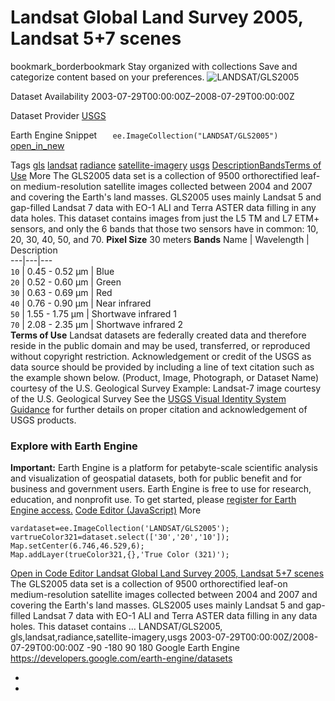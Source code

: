  
#  Landsat Global Land Survey 2005, Landsat 5+7 scenes 
bookmark_borderbookmark Stay organized with collections  Save and categorize content based on your preferences.
![LANDSAT/GLS2005](https://developers.google.com/earth-engine/datasets/images/LANDSAT/LANDSAT_GLS2005_sample.png) 

Dataset Availability
    2003-07-29T00:00:00Z–2008-07-29T00:00:00Z 

Dataset Provider
     [ USGS ](https://www.usgs.gov/landsat-missions/global-land-survey-gls) 

Earth Engine Snippet
     `    ee.ImageCollection("LANDSAT/GLS2005")   ` [ open_in_new ](https://code.earthengine.google.com/?scriptPath=Examples:Datasets/LANDSAT/LANDSAT_GLS2005) 

Tags
     [gls](https://developers.google.com/earth-engine/datasets/tags/gls) [landsat](https://developers.google.com/earth-engine/datasets/tags/landsat) [radiance](https://developers.google.com/earth-engine/datasets/tags/radiance) [satellite-imagery](https://developers.google.com/earth-engine/datasets/tags/satellite-imagery) [usgs](https://developers.google.com/earth-engine/datasets/tags/usgs)
[Description](https://developers.google.com/earth-engine/datasets/catalog/LANDSAT_GLS2005#description)[Bands](https://developers.google.com/earth-engine/datasets/catalog/LANDSAT_GLS2005#bands)[Terms of Use](https://developers.google.com/earth-engine/datasets/catalog/LANDSAT_GLS2005#terms-of-use) More
The GLS2005 data set is a collection of 9500 orthorectified leaf-on medium-resolution satellite images collected between 2004 and 2007 and covering the Earth's land masses. GLS2005 uses mainly Landsat 5 and gap-filled Landsat 7 data with EO-1 ALI and Terra ASTER data filling in any data holes.
This dataset contains images from just the L5 TM and L7 ETM+ sensors, and only the 6 bands that those two sensors have in common: 10, 20, 30, 40, 50, and 70.
**Pixel Size** 30 meters 
**Bands**
Name | Wavelength | Description  
---|---|---  
`10` | 0.45 - 0.52 μm | Blue  
`20` | 0.52 - 0.60 μm | Green  
`30` | 0.63 - 0.69 μm | Red  
`40` | 0.76 - 0.90 μm | Near infrared  
`50` | 1.55 - 1.75 μm | Shortwave infrared 1  
`70` | 2.08 - 2.35 μm | Shortwave infrared 2  
**Terms of Use**
Landsat datasets are federally created data and therefore reside in the public domain and may be used, transferred, or reproduced without copyright restriction.
Acknowledgement or credit of the USGS as data source should be provided by including a line of text citation such as the example shown below.
(Product, Image, Photograph, or Dataset Name) courtesy of the U.S. Geological Survey
Example: Landsat-7 image courtesy of the U.S. Geological Survey
See the [USGS Visual Identity System Guidance](https://www.usgs.gov/information-policies-and-instructions/usgs-visual-identity-system) for further details on proper citation and acknowledgement of USGS products.
### Explore with Earth Engine
**Important:** Earth Engine is a platform for petabyte-scale scientific analysis and visualization of geospatial datasets, both for public benefit and for business and government users. Earth Engine is free to use for research, education, and nonprofit use. To get started, please [register for Earth Engine access.](https://console.cloud.google.com/earth-engine)
[Code Editor (JavaScript)](https://developers.google.com/earth-engine/datasets/catalog/LANDSAT_GLS2005#code-editor-javascript-sample) More
```
vardataset=ee.ImageCollection('LANDSAT/GLS2005');
vartrueColor321=dataset.select(['30','20','10']);
Map.setCenter(6.746,46.529,6);
Map.addLayer(trueColor321,{},'True Color (321)');
```
[ Open in Code Editor ](https://code.earthengine.google.com/?scriptPath=Examples:Datasets/LANDSAT/LANDSAT_GLS2005)
[ Landsat Global Land Survey 2005, Landsat 5+7 scenes ](https://developers.google.com/earth-engine/datasets/catalog/LANDSAT_GLS2005)
The GLS2005 data set is a collection of 9500 orthorectified leaf-on medium-resolution satellite images collected between 2004 and 2007 and covering the Earth's land masses. GLS2005 uses mainly Landsat 5 and gap-filled Landsat 7 data with EO-1 ALI and Terra ASTER data filling in any data holes. This dataset contains …
LANDSAT/GLS2005, gls,landsat,radiance,satellite-imagery,usgs 
2003-07-29T00:00:00Z/2008-07-29T00:00:00Z
-90 -180 90 180 
Google Earth Engine
https://developers.google.com/earth-engine/datasets
  * [ ](https://doi.org/https://www.usgs.gov/landsat-missions/global-land-survey-gls)
  * [ ](https://doi.org/https://developers.google.com/earth-engine/datasets/catalog/LANDSAT_GLS2005)


